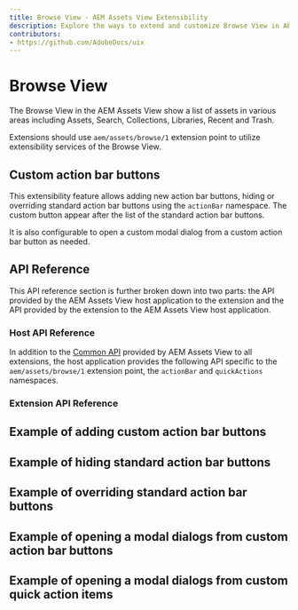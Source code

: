 ```yaml
---
title: Browse View - AEM Assets View Extensibility
description: Explore the ways to extend and customize Browse View in AEM Assets View
contributors:
- https://github.com/AdobeDocs/uix
---
```


# Browse View

The Browse View in the AEM Assets View show a list of assets in various areas including
Assets, Search, Collections, Libraries, Recent and Trash.

Extensions should use `aem/assets/browse/1` extension point to utilize extensibility services of the Browse View.

## Custom action bar buttons

This extensibility feature allows adding new action bar buttons, hiding or overriding standard action bar buttons
using the `actionBar` namespace. The custom button appear after the list of the standard action bar buttons.

It is also configurable to open a custom modal dialog from a custom action bar button as needed.

<!--
Action bar actions

### Add custom action buttons
getActions

### Hide built-in action bar buttons
getHiddenBuiltInActions

### Override built-in action bar buttons
overrideBuiltInAction

### Open modal dialogs from custom action bar buttons

Quick actions
getHiddenBuiltInActions
overrideBuiltInAction
-->

## API Reference

This API reference section is further broken down into two parts: the API provided by the AEM Assets View host application
to the extension and the API provided by the extension to the AEM Assets View host application.

### Host API Reference

In addition to the [Common API](../commons) provided by AEM Assets View to all extensions, 
the host application provides the following API specific to the `aem/assets/browse/1` extension point,
the `actionBar` and `quickActions` namespaces.

### Extension API Reference


## Example of adding custom action bar buttons


## Example of hiding standard action bar buttons


## Example of overriding standard action bar buttons


## Example of opening a modal dialogs from custom action bar buttons


## Example of opening a modal dialogs from custom quick action items
